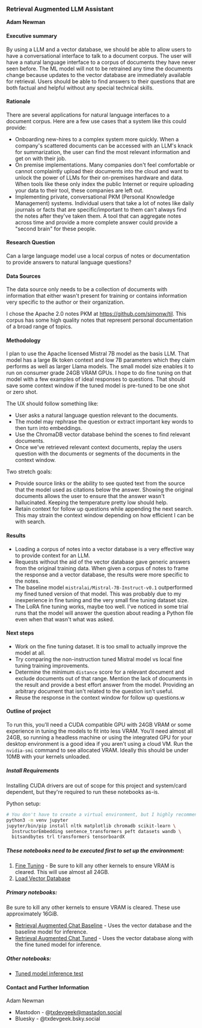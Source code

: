 ### Retrieval Augmented LLM Assistant

**Adam Newman**

#### Executive summary

By using a LLM and a vector database, we should be able to allow users to have a conversational interface to talk to a document corpus. The user will have a natural language interface to a corpus of documents they have never seen before. The ML model will not to be retrained any time the documents change because updates to the vector database are immediately available for retrieval. Users should be able to find answers to their questions that are both factual and helpful without any special technical skills.

#### Rationale

There are several applications for natural language interfaces to a document corpus. Here are a few use cases that a system like this could provide:

* Onboarding new-hires to a complex system more quickly. When a company's scattered documents can be accessed with an LLM's knack for summarization, the user can find the most relevant information and get on with their job.
* On premise implementations. Many companies don't feel comfortable or cannot complaintly upload their documents into the cloud and want to unlock the power of LLMs for their on-premises hardware and data. When tools like these only index the public Internet or require uploading your data to their tool, these companies are left out.
* Implementing private, conversational PKM (Personal Knowledge Management) systems. Individual users that take a lot of notes like daily journals or facts that are specific/important to them can't always find the notes after they've taken them. A tool that can aggregate notes across time and provide a more complete answer could provide a "second brain" for these people.

#### Research Question

Can a large language model use a local corpus of notes or documentation to provide answers to natural language questions?

#### Data Sources

The data source only needs to be a collection of documents with information that either wasn't present for training or contains information very specific to the author or their organization.

I chose the Apache 2.0 notes PKM at https://github.com/simonw/til. This corpus has some high quality notes that represent personal documentation of a broad range of topics.

#### Methodology

I plan to use the Apache licensed Mistral 7B model as the basis LLM. That model has a large 8k token context and low 7B parameters which they claim performs as well as larger Llama models. The small model size enables it to run on consumer grade 24GB VRAM GPUs. I hope to do fine tuning on that model with a few examples of ideal responses to questions. That should save some context window if the tuned model is pre-tuned to be one shot or zero shot.

The UX should follow something like:

* User asks a natural language question relevant to the documents.
* The model may rephrase the question or extract important key words to then turn into embeddings.
* Use the ChromaDB vector database behind the scenes to find relevant documents.
* Once we've retrieved relevant context documents, replay the users question with the documents or segments of the documents in the context window.

Two stretch goals:

* Provide source links or the ability to see quoted text from the source that the model used as citations below the answer. Showing the original documents allows the user to ensure that the answer wasn't hallucinated. Keeping the temperature pretty low should help.
* Retain context for follow up questions while appending the next search. This may strain the context window depending on how efficient I can be with search.

#### Results
* Loading a corpus of notes into a vector database is a very effective way to provide context for an LLM.
* Requests without the aid of the vector database gave generic answers from the original training data. When given a corpus of notes to frame the response and a vector database, the results were more specific to the notes.
* The baseline model `mistralai/Mistral-7B-Instruct-v0.1` outperformed my fined tuned version of that model. This was probably due to my inexperience in fine tuning and the very small fine tuning dataset size.
* The LoRA fine tuning works, maybe too well. I've noticed in some trial runs that the model will answer the question about reading a Python file even when that wasn't what was asked.

#### Next steps

* Work on the fine tuning dataset. It is too small to actually improve the model at all.
* Try comparing the non-instruction tuned Mistral model vs local fine tuning training improvements.
* Determine the minimum `distance` score for a relevant document and exclude documents out of that range. Mention the lack of documents in the result and provide a best effort answer from the model. Providing an arbitrary document that isn't related to the question isn't useful.
* Reuse the response in the context window for follow up questions.w

#### Outline of project

To run this, you'll need a CUDA compatible GPU with 24GB VRAM or some experience in tuning the models to fit into less VRAM. You'll need almost all 24GB, so running a headless machine or using the integrated GPU for your desktop environment is a good idea if you aren't using a cloud VM.
Run the `nvidia-smi` command to see allocated VRAM. Ideally this should be under 10MB with your kernels unloaded.

##### Install Requirements

Installing CUDA drivers are out of scope for this project and system/card dependent, but they're required to run these notebooks as-is.

Python setup:
```bash
# You don't have to create a virtual environment, but I highly recommend it to prevent polluting your global setup.
python3 -m venv jupyter
jupyter/bin/pip install nltk matplotlib chromadb scikit-learn \
  InstructorEmbedding sentence_transformers peft datasets wandb \
  bitsandbytes trl transformers tensorboardX
```

##### These notebooks need to be executed first to set up the environment:

1. [Fine Tuning](fine_tune.ipynb) - Be sure to kill any other kernels to ensure VRAM is cleared. This will use almost all 24GB.
1. [Load Vector Database](load_vector_database.ipynb)

##### Primary notebooks:

Be sure to kill any other kernels to ensure VRAM is cleared. These use approximately 16GiB.

* [Retrieval Augmented Chat Baseline](retrieval_augmented_chat_baseline.ipynb) - Uses the vector database and the baseline model for inference. 
* [Retrieval Augmented Chat Tuned](retrieval_augmented_chat_tuned.ipynb) - Uses the vector database along with the fine tuned model for inference.

##### Other notebooks:

* [Tuned model inference test](tuned_model_inference.ipynb)

#### Contact and Further Information

Adam Newman
* Mastodon - @txdevgeek@mastadon.social
* Bluesky - @txdevgeek.bsky.social
